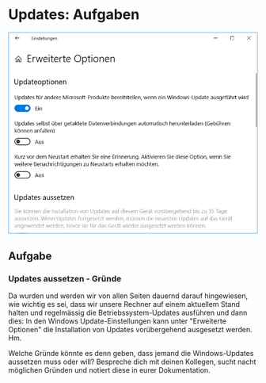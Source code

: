 # Updates: Aufgaben

![Bild](res/update-optionen.jpg)

## Aufgabe

### Updates aussetzen - Gründe

Da wurden und werden wir von allen Seiten dauernd darauf hingewiesen, wie wichtig es sei, dass wir unsere Rechner auf einem aktuellem Stand halten und regelmässig die Betriebssystem-Updates ausführen und dann dies: In den Windows Update-Einstellungen kann unter "Erweiterte Optionen" die Installation von Updates vorübergehend ausgesetzt werden. Hm.

Welche Gründe könnte es denn geben, dass jemand die Windows-Updates aussetzen muss oder will? Bespreche dich mit deinen Kollegen, sucht nacht möglichen Gründen und notiert diese in eurer Dokumentation.
